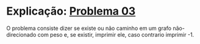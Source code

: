 # Explicação: [Problema 03](https://codeforces.com/problemset/problem/20/C)

O problema consiste dizer se existe ou não caminho em um grafo não-direcionado com peso e, se existir, imprimir ele, caso contrario imprimir -1.
